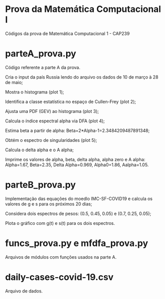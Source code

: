 # Prova da Matemática Computacional I
Códigos da prova de Matemática Computacional 1 - CAP239

# parteA_prova.py
Código referente a parte A da prova.

Cria o input da país Russia lendo do arquivo os dados de 10 de março à 28 de maio;

Mostra o histograma (plot 1);

Identifica a classe estatística no espaço de Cullen-Frey (plot 2);

Ajusta uma PDF (GEV) ao histograma (plot 3);

Calcula o índice espectral alpha via DFA (plot 4);

Estima beta a partir de alpha: Beta=2*Alpha-1=2.3484209487891348;

Obtém o espectro de singularidades (plot 5);

Calcula o delta alpha e o A alpha;

Imprime os valores de alpha, beta, delta alpha, alpha zero e A alpha: Alpha=1.67, Beta=2.35, Delta Alpha=0.969, Alpha0=1.86, Aalpha=1.05.

# parteB_prova.py
Implementação das equações do moedlo IMC-SF-COVID19 e calcula os valores de g e s para os próximos 20 dias;

Considera dois espectros de pesos: (0.5, 0.45, 0.05) e (0.7, 0.25, 0.05);

Plota o gráfico com g(t) e s(t) para os dois espectros.

# funcs_prova.py e mfdfa_prova.py
Arquivos de módulos com funções usados na parte A.

# daily-cases-covid-19.csv
Arquivo de dados.

